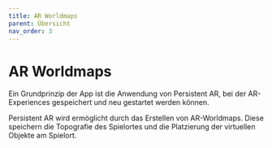 ```yaml
---
title: AR Worldmaps
parent: Übersicht
nav_order: 3
---
```


# AR Worldmaps

Ein Grundprinzip der App ist die Anwendung von Persistent AR, bei der AR-Experiences gespeichert und neu gestartet werden können.

Persistent AR wird ermöglicht durch das Erstellen von AR-Worldmaps. Diese speichern die Topografie des Spielortes und die Platzierung der virtuellen Objekte am Spielort.
